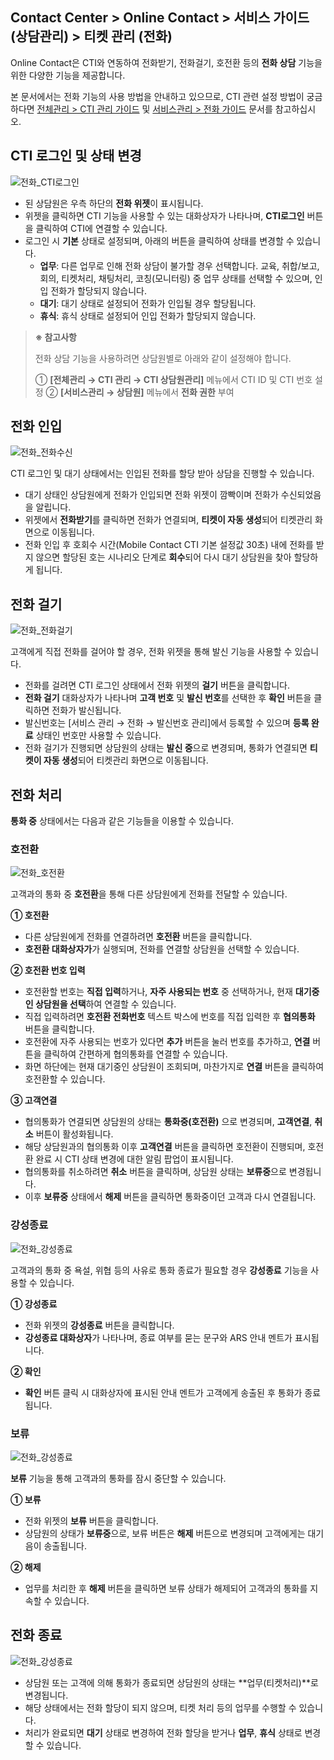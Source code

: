 ## Contact Center > Online Contact > 서비스 가이드 (상담관리) > 티켓 관리 (전화)

Online Contact은 CTI와 연동하여 전화받기, 전화걸기, 호전환 등의 **전화 상담** 기능을 위한 다양한 기능을 제공합니다.

본 문서에서는 전화 기능의 사용 방법을 안내하고 있으므로, CTI 관련 설정 방법이 궁금하다면 [전체관리 > CTI 관리 가이드](https://docs.nhncloud.com/ko/Contact%20Center/ko/online-contact-guide-global-management/#ctimanagement_link) 및 [서비스관리 > 전화 가이드](https://docs.nhncloud.com/ko/Contact%20Center/ko/online-contact-guide-service-management/#cti_link) 문서를 참고하십시오.

## CTI 로그인 및 상태 변경
![전화_CTI로그인](http://static.toastoven.net/prod_contact_center/OC3.0/kr/online-contact-guide-cti-widget_img0010.gif)

- 된 상담원은 우측 하단의 **전화 위젯**이 표시됩니다.
- 위젯을 클릭하면 CTI 기능을 사용할 수 있는 대화상자가 나타나며, **CTI로그인** 버튼을 클릭하여 CTI에 연결할 수 있습니다.
- 로그인 시 **기본** 상태로 설정되며, 아래의 버튼을 클릭하여 상태를 변경할 수 있습니다.
    - **업무**: 다른 업무로 인해 전화 상담이 불가할 경우 선택합니다. 교육, 취합/보고, 회의, 티켓처리, 채팅처리, 코칭(모니터링) 중 업무 상태를 선택할 수 있으며, 인입 전화가 할당되지 않습니다.
    - **대기**: 대기 상태로 설정되어 전화가 인입될 경우 할당됩니다.
    - **휴식**: 휴식 상태로 설정되어 인입 전화가 할당되지 않습니다.
> **※ 참고사항**
>
> 전화 상담 기능을 사용하려면 상담원별로 아래와 같이 설정해야 합니다.
>
> ① **[전체관리 → CTI 관리 → CTI 상담원관리]** 메뉴에서 CTI ID 및 CTI 번호 설정
> ② **[서비스관리 → 상담원]** 메뉴에서 **전화 권한** 부여

## 전화 인입
![전화_전화수신](http://static.toastoven.net/prod_contact_center/OC3.0/kr/online-contact-guide-cti-widget_img0020.gif)

CTI 로그인 및 대기 상태에서는 인입된 전화를 할당 받아 상담을 진행할 수 있습니다.

- 대기 상태인 상담원에게 전화가 인입되면 전화 위젯이 깜빡이며 전화가 수신되었음을 알립니다.
- 위젯에서 **전화받기**를 클릭하면 전화가 연결되며, **티켓이 자동 생성**되어 티켓관리 화면으로 이동됩니다.
- 전화 인입 후 호회수 시간(Mobile Contact CTI 기본 설정값 30초) 내에 전화를 받지 않으면 할당된 호는 시나리오 단계로 **회수**되어 다시 대기 상담원을 찾아 할당하게 됩니다.

## 전화 걸기
![전화_전화걸기](http://static.toastoven.net/prod_contact_center/OC3.0/kr/online-contact-guide-cti-widget_img0030.png)

고객에게 직접 전화를 걸어야 할 경우, 전화 위젯을 통해 발신 기능을 사용할 수 있습니다.

- 전화를 걸려면 CTI 로그인 상태에서 전화 위젯의 **걸기** 버튼을 클릭합니다.
- **전화 걸기** 대화상자가 나타나며 **고객 번호** 및 **발신 번호**를 선택한 후 **확인** 버튼을 클릭하면 전화가 발신됩니다.
- 발신번호는 [서비스 관리 → 전화 → 발신번호 관리]에서 등록할 수 있으며 **등록 완료** 상태인 번호만 사용할 수 있습니다.
- 전화 걸기가 진행되면 상담원의 상태는 **발신 중**으로 변경되며, 통화가 연결되면 **티켓이 자동 생성**되어 티켓관리 화면으로 이동됩니다.

## 전화 처리

**통화 중** 상태에서는 다음과 같은 기능들을 이용할 수 있습니다.

### 호전환
![전화_호전환](http://static.toastoven.net/prod_contact_center/OC3.0/kr/online-contact-guide-cti-widget_img0040.png)

고객과의 통화 중 **호전환**을 통해 다른 상담원에게 전화를 전달할 수 있습니다.

**① 호전환**

- 다른 상담원에게 전화를 연결하려면 **호전환** 버튼을 클릭합니다.
- **호전환 대화상자가**가 실행되며, 전화를 연결할 상담원을 선택할 수 있습니다.

**② 호전환 번호 입력**

- 호전환할 번호는 **직접 입력**하거나, **자주 사용되는 번호** 중 선택하거나, 현재 **대기중인 상담원을 선택**하여 연결할 수 있습니다.
- 직접 입력하려면 **호전환 전화번호** 텍스트 박스에 번호를 직접 입력한 후 **협의통화** 버튼을 클릭합니다.
- 호전환에 자주 사용되는 번호가 있다면 **추가** 버튼을 눌러 번호를 추가하고, **연결** 버튼을 클릭하여 간편하게 협의통화를 연결할 수 있습니다.
- 화면 하단에는 현재 대기중인 상담원이 조회되며, 마찬가지로 **연결** 버튼을 클릭하여 호전환할 수 있습니다.

**③ 고객연결**

- 협의통화가 연결되면 상담원의 상태는 **통화중(호전환)** 으로 변경되며, **고객연결**, **취소** 버튼이 활성화됩니다.
- 해당 상담원과의 협의통화 이후 **고객연결** 버튼을 클릭하면 호전환이 진행되며, 호전환 완료 시 CTI 상태 변경에 대한 알림 팝업이 표시됩니다.
- 협의통화를 취소하려면 **취소** 버튼을 클릭하며, 상담원 상태는 **보류중**으로 변경됩니다.
- 이후 **보류중** 상태에서 **해제** 버튼을 클릭하면 통화중이던 고객과 다시 연결됩니다.

### 강성종료
![전화_강성종료](http://static.toastoven.net/prod_contact_center/OC3.0/kr/online-contact-guide-cti-widget_img0050.png)

고객과의 통화 중 욕설, 위협 등의 사유로 통화 종료가 필요할 경우 **강성종료** 기능을 사용할 수 있습니다.

**① 강성종료**

- 전화 위젯의 **강성종료** 버튼을 클릭합니다.
- **강성종료 대화상자**가 나타나며, 종료 여부를 묻는 문구와 ARS 안내 멘트가 표시됩니다.

**② 확인**

- **확인** 버튼 클릭 시 대화상자에 표시된 안내 멘트가 고객에게 송출된 후 통화가 종료됩니다.

### 보류
![전화_강성종료](http://static.toastoven.net/prod_contact_center/OC3.0/kr/online-contact-guide-cti-widget_img0060.png)

**보류** 기능을 통해 고객과의 통화를 잠시 중단할 수 있습니다.

**① 보류**

- 전화 위젯의 **보류** 버튼을 클릭합니다.
- 상담원의 상태가 **보류중**으로, 보류 버튼은 **해제** 버튼으로 변경되며 고객에게는 대기음이 송출됩니다.

**② 해제**

- 업무를 처리한 후 **해제** 버튼을 클릭하면 보류 상태가 해제되어 고객과의 통화를 지속할 수 있습니다.

## 전화 종료
![전화_강성종료](http://static.toastoven.net/prod_contact_center/OC3.0/kr/online-contact-guide-cti-widget_img0070.png)

- 상담원 또는 고객에 의해 통화가 종료되면 상담원의 상태는 **업무(티켓처리)**로 변경됩니다.
- 해당 상태에서는 전화 할당이 되지 않으며, 티켓 처리 등의 업무를 수행할 수 있습니다.
- 처리가 완료되면 **대기** 상태로 변경하여 전화 할당을 받거나 **업무**, **휴식** 상태로 변경할 수 있습니다.